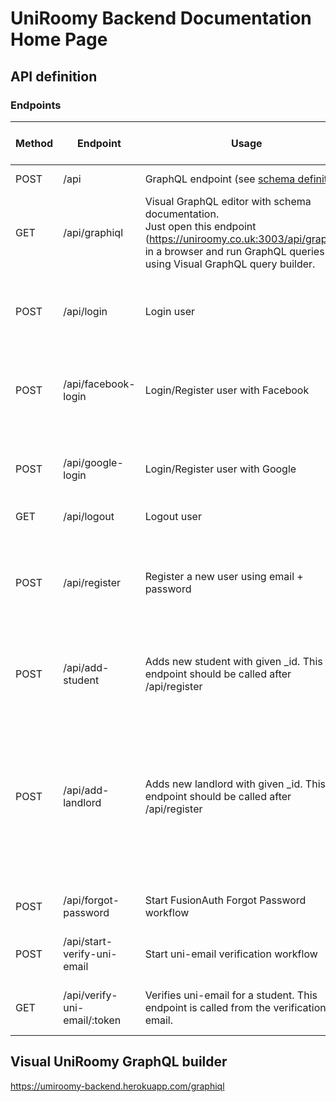 # UniRoomy Backend Documentation Home Page

## API definition

### Endpoints

| Method     | Endpoint         | Usage                                                  | Passed data format        | Returned data format                                                |
|--------    |--------------    |----------------------------------------------------    |-----------------------    |-----------------------------------------------------------------    |
| POST       | /api             | GraphQL endpoint (see <a href="https://uniroomy.co.uk:3003/api/graphiql" target="_blank">schema definition</a>) | GraphQL query             | { data: object }                                  |
| GET        | /api/graphiql           | Visual GraphQL editor with schema documentation.<br/> Just open this endpoint <br/>(<a href="https://uniroomy.co.uk:3003/api/graphiql" target="_blank">https://uniroomy.co.uk:3003/api/graphiql</a>)<br/> in a browser and run GraphQL queries<br/> using Visual GraphQL query builder. | -                         | -                                  |
| POST        | /api/login              | Login user                                          | {<br/> email: string,<br/> password: string<br/>} |  {<br/>user: object,<br/> token: string<br/>}      |
| POST        | /api/facebook-login     | Login/Register user with Facebook                            | { facebook_access_token: string }                 |  {<br/>user: object,<br/> token: string<br/>}      |
| POST        | /api/google-login     | Login/Register user with Google                            | { google_token_id: string }                 |  {<br/>user: object,<br/> token: string<br/>}      |
| GET        | /api/logout             | Logout user                                         | { access_token: string }  |  -      |
| POST       | /api/register           | Register a new user using email + password  | {<br/> email: string,<br/> password: string,<br/> first_name: string,<br/> // [optional]<br/><br/> last_name: string,<br/> // [optional]<br/> } |  {<br/>user: object,<br/> token: string<br/>}      |
| POST       | /api/add-student           | Adds new student with given _id. This endpoint should be called after /api/register  | {<br/> _id: int, <br/> uni_email: string,<br/> status_id: int<br/> } |  {<br/>success: boolean<br/>}      |
| POST       | /api/add-landlord           | Adds new landlord with given _id. This endpoint should be called after /api/register  | {<br/> _id: int, <br/> landlord_kind_id: int, <br/> company_name: string <br/> company_description: string <br/> responsible_for_houses: int <br/> responsible_for_beds: int <br/> contact_name: string <br/> contact_number: string <br/> contact_email: string <br/>  } |  {<br/>success: boolean<br/>}      |
| POST       | /api/forgot-password           | Start FusionAuth Forgot Password workflow  | {<br/> email: string<br/> } |  {<br/>status<br/>}      |
| POST       | /api/start-verify-uni-email           | Start uni-email verification workflow | {<br/> email: string<br/> uni_email: string<br/> } |  {<br/>status<br/>}      |
| GET       | /api/verify-uni-email/:token           | Verifies uni-email for a student. This endpoint is called from the verification email. | token: string |  Successful message or error (html)    |

## Visual UniRoomy GraphQL builder

  <a href="https://uniroomy.co.uk:3003/api/graphiql" target="_blank">https://umiroomy-backend.herokuapp.com/graphiql</a>
